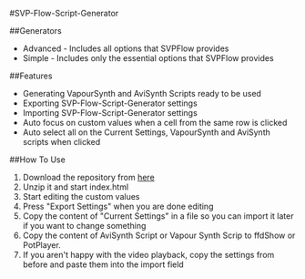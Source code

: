 #SVP-Flow-Script-Generator

##Generators
  - Advanced - Includes all options that SVPFlow provides
  - Simple - Includes only the essential options that SVPFlow provides

##Features
  - Generating VapourSynth and AviSynth Scripts ready to be used
  - Exporting SVP-Flow-Script-Generator settings 
  - Importing SVP-Flow-Script-Generator settings
  - Auto focus on custom values when a cell from the same row is clicked
  - Auto select all on the Current Settings, VapourSynth and AviSynth scripts when clicked
  
##How To Use
1. Download the repository from [here](https://github.com/Bare7a/SVP-Flow-Script-Generators/archive/master.zip) 
2. Unzip it and start index.html
3. Start editing the custom values
4. Press "Export Settings" when you are done editing
5. Copy the content of "Current Settings" in a file so you can import it later if you want to change something
6. Copy the content of AviSynth Script or Vapour Synth Scrip to ffdShow or PotPlayer.
7. If you aren't happy with the video playback, copy the settings from before and paste them into the import field
